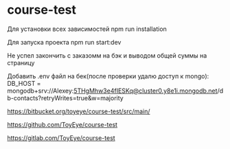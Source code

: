 # course-test

Для установки всех зависимостей
npm run installation

Для запуска проекта
npm run start:dev

Не успел закончить с заказомм на бэк и выводом общей суммы на страницу

Добавить .env файл на бек(после проверки удалю доступ к mongo):
DB_HOST = mongodb+srv://Alexey:5THgMhw3e4fIESKq@cluster0.y8e1i.mongodb.net/db-contacts?retryWrites=true&w=majority

https://bitbucket.org/toyeye/course-test/src/main/

https://github.com/ToyEye/course-test

https://gitlab.com/ToyEye/course-test
